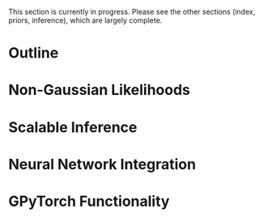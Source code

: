 This section is currently in progress. Please see the other sections (index, priors, inference), which are largely complete.

# Outline

# Non-Gaussian Likelihoods

# Scalable Inference 

# Neural Network Integration

# GPyTorch Functionality 
